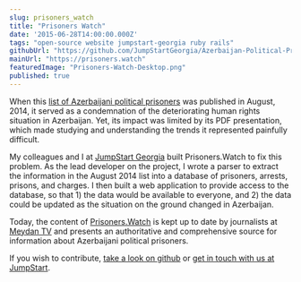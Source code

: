 ```yaml
---
slug: prisoners_watch
title: "Prisoners Watch"
date: '2015-06-28T14:00:00.000Z'
tags: "open-source website jumpstart-georgia ruby rails"
githubUrl: "https://github.com/JumpStartGeorgia/Azerbaijan-Political-Prisoners"
mainUrl: "https://prisoners.watch"
featuredImage: "Prisoners-Watch-Desktop.png"
published: true
---
```


When this [list of Azerbaijani political prisoners][prisoners-list-aug2014] was published in August, 2014, it served as a condemnation of the deteriorating human rights situation in Azerbaijan. Yet, its impact was limited by its PDF presentation, which made studying and understanding the trends it represented painfully difficult.

My colleagues and I at [JumpStart Georgia][jumpstart-url] built Prisoners.Watch to fix this problem. As the lead developer on the project, I wrote a parser to extract the information in the August 2014 list into a database of prisoners, arrests, prisons, and charges. I then built a web application to provide access to the database, so that 1) the data would be available to everyone, and 2) the data could be updated as the situation on the ground changed in Azerbaijan.

Today, the content of [Prisoners.Watch]({{page.mainUrl}}) is kept up to date by journalists at [Meydan TV][meydan-tv-url] and presents an authoritative and comprehensive source for information about Azerbaijani political prisoners.

If you wish to contribute, [take a look on github]({{page.githubUrl}}) or [get in touch with us at JumpStart][jumpstart-contact-url].

[jumpstart-url]: http://jumpstart.ge
[jumpstart-contact-url]: http://jumpstart.ge/en/contact-us
[meydan-tv-url]: https://www.meydan.tv/
[prisoners-list-aug2014]: http://www.esiweb.org/pdf/THE%20LIST%20-%2098%20political%20prisoners%20in%20Azerbaijan%20-%20August%202014.pdf
